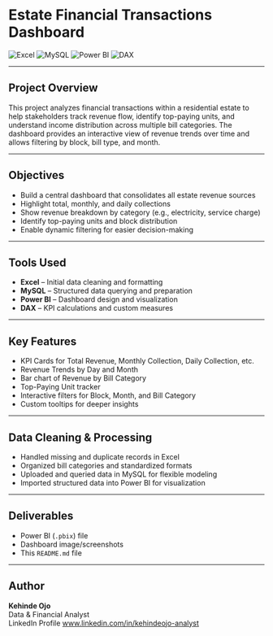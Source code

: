 # Estate Financial Transactions Dashboard

![Excel](https://img.shields.io/badge/Excel-217346?style=for-the-badge&logo=microsoft-excel&logoColor=white)
![MySQL](https://img.shields.io/badge/MySQL-4479A1?style=for-the-badge&logo=mysql&logoColor=white)
![Power BI](https://img.shields.io/badge/Power_BI-F2C811?style=for-the-badge&logo=microsoft-power-bi&logoColor=black)
![DAX](https://img.shields.io/badge/DAX-0078D7?style=for-the-badge&logo=microsoft-power-bi&logoColor=white)

---

## Project Overview

This project analyzes financial transactions within a residential estate to help stakeholders track revenue flow, identify top-paying units, and understand income distribution across multiple bill categories. The dashboard provides an interactive view of revenue trends over time and allows filtering by block, bill type, and month.

---

## Objectives

- Build a central dashboard that consolidates all estate revenue sources
- Highlight total, monthly, and daily collections
- Show revenue breakdown by category (e.g., electricity, service charge)
- Identify top-paying units and block distribution
- Enable dynamic filtering for easier decision-making

---

## Tools Used

- **Excel** – Initial data cleaning and formatting
- **MySQL** – Structured data querying and preparation
- **Power BI** – Dashboard design and visualization
- **DAX** – KPI calculations and custom measures

---

## Key Features

- KPI Cards for Total Revenue, Monthly Collection, Daily Collection, etc.
- Revenue Trends by Day and Month
- Bar chart of Revenue by Bill Category
- Top-Paying Unit tracker
- Interactive filters for Block, Month, and Bill Category
- Custom tooltips for deeper insights

---

## Data Cleaning & Processing

- Handled missing and duplicate records in Excel
- Organized bill categories and standardized formats
- Uploaded and queried data in MySQL for flexible modeling
- Imported structured data into Power BI for visualization

---

## Deliverables

- Power BI (`.pbix`) file
- Dashboard image/screenshots
- This `README.md` file

---

## Author

**Kehinde Ojo**  
Data & Financial Analyst  
LinkedIn Profile www.linkedin.com/in/kehindeojo-analyst
